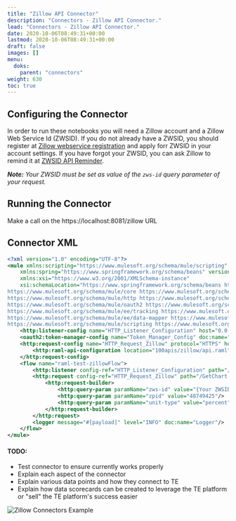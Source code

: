 ```yaml
---
title: "Zillow API Connector"
description: "Connectors - Zillow API Connector."
lead: "Connectors - Zillow API Connector."
date: 2020-10-06T08:49:31+00:00
lastmod: 2020-10-06T08:49:31+00:00
draft: false
images: []
menu:
  doks:
    parent: "connectors"
weight: 630
toc: true
---
```


## Configuring the Connector

In order to run these notebooks you will need a Zillow account and a Zillow Web Service Id (ZWSID). If you do not already have a ZWSID, you should register at <a href="https://www.zillow.com/webservice/Registration.htm" target="_blank">Zillow webservice registration</a> and apply forr ZWSID in your account settings. If you have forgot your ZWSID, you can ask Zillow to remind it at <a href="https://www.zillow.com/webservice/APIReminder.htm" target="_blank">ZWSID API Reminder</a>.

_**Note:** Your ZWSID must be set as value of the `zws-id` query parameter of your request._

## Running the Connector

Make a call on the https://localhost:8081/zillow URL

## Connector XML
```xml
<?xml version="1.0" encoding="UTF-8"?>
<mule xmlns:scripting="https://www.mulesoft.org/schema/mule/scripting" xmlns:data-mapper="https://www.mulesoft.org/schema/mule/ee/data-mapper" xmlns:tracking="https://www.mulesoft.org/schema/mule/ee/tracking" xmlns:oauth2="https://www.mulesoft.org/schema/mule/oauth2" xmlns:http="https://www.mulesoft.org/schema/mule/http" xmlns="https://www.mulesoft.org/schema/mule/core" xmlns:doc="https://www.mulesoft.org/schema/mule/documentation"
	xmlns:spring="https://www.springframework.org/schema/beans" version="EE-3.6.0"
	xmlns:xsi="https://www.w3.org/2001/XMLSchema-instance"
	xsi:schemaLocation="https://www.springframework.org/schema/beans https://www.springframework.org/schema/beans/spring-beans-current.xsd
https://www.mulesoft.org/schema/mule/core https://www.mulesoft.org/schema/mule/core/current/mule.xsd
https://www.mulesoft.org/schema/mule/http https://www.mulesoft.org/schema/mule/http/current/mule-http.xsd
https://www.mulesoft.org/schema/mule/oauth2 https://www.mulesoft.org/schema/mule/oauth2/current/mule-oauth2.xsd
https://www.mulesoft.org/schema/mule/ee/tracking https://www.mulesoft.org/schema/mule/ee/tracking/current/mule-tracking-ee.xsd
https://www.mulesoft.org/schema/mule/ee/data-mapper https://www.mulesoft.org/schema/mule/ee/data-mapper/current/mule-data-mapper.xsd
https://www.mulesoft.org/schema/mule/scripting https://www.mulesoft.org/schema/mule/scripting/current/mule-scripting.xsd">
    <http:listener-config name="HTTP_Listener_Configuration" host="0.0.0.0" port="8081" doc:name="HTTP Listener Configuration"/>
    <oauth2:token-manager-config name="Token_Manager_Config" doc:name="Token Manager Config"/>
   	<http:request-config name="HTTP_Request_Zillow" protocol="HTTPS" host="zillow.com" port="443" basePath="/webservice" doc:name="HTTP Request Configuration">
        <http:raml-api-configuration location="100apis/zillow/api.raml"/>
    </http:request-config>
    <flow name="raml-test-zillowFlow">
        <http:listener config-ref="HTTP_Listener_Configuration" path="/zillow" doc:name="HTTP"/>
        <http:request config-ref="HTTP_Request_Zillow" path="/GetChart.htm" method="GET" doc:name="HTTP">  
            <http:request-builder>
                <http:query-param paramName="zws-id" value="{Your ZWSID}"/>
                <http:query-param paramName="zpid" value="48749425"/>
                <http:query-param paramName="unit-type" value="percent"/>
            </http:request-builder>
        </http:request>
        <logger message="#[payload]" level="INFO" doc:name="Logger"/>
    </flow>
</mule>
```

#### TODO:
- Test connector to ensure currently works properly
- Explain each aspect of the connector
- Explain various data points and how they connect to TE
- Explain how data scorecards can be created to leverage the TE platform or "sell" the TE platform's success easier

![Zillow Connectors Example](../../images/Zillow_API_ConnectorRequest_BLURRED.png)